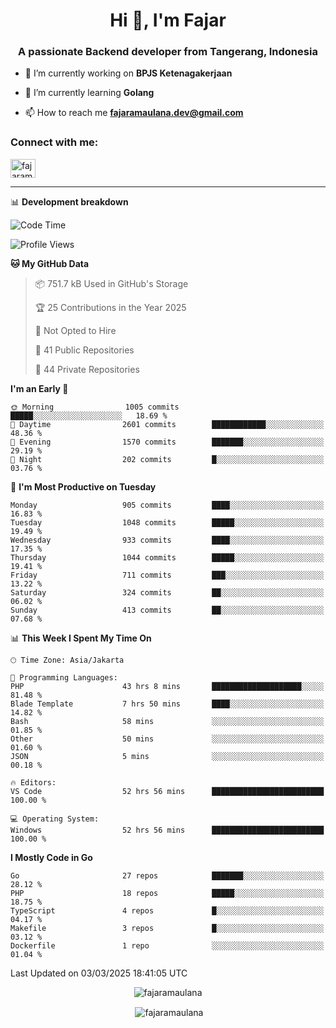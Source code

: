 <h1 align="center">Hi 👋, I'm Fajar</h1>
<h3 align="center">A passionate Backend developer from Tangerang, Indonesia</h3>

<!-- <p align="left"> <img src="https://komarev.com/ghpvc/?username=fajaramaulana&label=Profile%20views&color=0e75b6&style=flat" alt="fajaramaulana" /> </p> -->

- 🔭 I’m currently working on **BPJS Ketenagakerjaan**

- 🌱 I’m currently learning **Golang**

- 📫 How to reach me **fajaramaulana.dev@gmail.com**

<h3 align="left">Connect with me:</h3>
<p align="left">
<a href="https://linkedin.com/in/fajar-agus-maulana-73533a180/" target="blank"><img align="center" src="https://raw.githubusercontent.com/rahuldkjain/github-profile-readme-generator/master/src/images/icons/Social/linked-in-alt.svg" alt="fajaramaulana" height="30" width="40" /></a>
</p>

-------

📊 **Development breakdown**
<!--START_SECTION:waka-->
![Code Time](http://img.shields.io/badge/Code%20Time-2%2C757%20hrs%2042%20mins-blue)

![Profile Views](http://img.shields.io/badge/Profile%20Views-0-blue)

**🐱 My GitHub Data** 

> 📦 751.7 kB Used in GitHub's Storage 
 > 
> 🏆 25 Contributions in the Year 2025
 > 
> 🚫 Not Opted to Hire
 > 
> 📜 41 Public Repositories 
 > 
> 🔑 44 Private Repositories 
 > 
**I'm an Early 🐤** 

```text
🌞 Morning                1005 commits        █████░░░░░░░░░░░░░░░░░░░░   18.69 % 
🌆 Daytime                2601 commits        ████████████░░░░░░░░░░░░░   48.36 % 
🌃 Evening                1570 commits        ███████░░░░░░░░░░░░░░░░░░   29.19 % 
🌙 Night                  202 commits         █░░░░░░░░░░░░░░░░░░░░░░░░   03.76 % 
```
📅 **I'm Most Productive on Tuesday** 

```text
Monday                   905 commits         ████░░░░░░░░░░░░░░░░░░░░░   16.83 % 
Tuesday                  1048 commits        █████░░░░░░░░░░░░░░░░░░░░   19.49 % 
Wednesday                933 commits         ████░░░░░░░░░░░░░░░░░░░░░   17.35 % 
Thursday                 1044 commits        █████░░░░░░░░░░░░░░░░░░░░   19.41 % 
Friday                   711 commits         ███░░░░░░░░░░░░░░░░░░░░░░   13.22 % 
Saturday                 324 commits         ██░░░░░░░░░░░░░░░░░░░░░░░   06.02 % 
Sunday                   413 commits         ██░░░░░░░░░░░░░░░░░░░░░░░   07.68 % 
```


📊 **This Week I Spent My Time On** 

```text
🕑︎ Time Zone: Asia/Jakarta

💬 Programming Languages: 
PHP                      43 hrs 8 mins       ████████████████████░░░░░   81.48 % 
Blade Template           7 hrs 50 mins       ████░░░░░░░░░░░░░░░░░░░░░   14.82 % 
Bash                     58 mins             ░░░░░░░░░░░░░░░░░░░░░░░░░   01.85 % 
Other                    50 mins             ░░░░░░░░░░░░░░░░░░░░░░░░░   01.60 % 
JSON                     5 mins              ░░░░░░░░░░░░░░░░░░░░░░░░░   00.18 % 

🔥 Editors: 
VS Code                  52 hrs 56 mins      █████████████████████████   100.00 % 

💻 Operating System: 
Windows                  52 hrs 56 mins      █████████████████████████   100.00 % 
```

**I Mostly Code in Go** 

```text
Go                       27 repos            ███████░░░░░░░░░░░░░░░░░░   28.12 % 
PHP                      18 repos            █████░░░░░░░░░░░░░░░░░░░░   18.75 % 
TypeScript               4 repos             █░░░░░░░░░░░░░░░░░░░░░░░░   04.17 % 
Makefile                 3 repos             █░░░░░░░░░░░░░░░░░░░░░░░░   03.12 % 
Dockerfile               1 repo              ░░░░░░░░░░░░░░░░░░░░░░░░░   01.04 % 
```




 Last Updated on 03/03/2025 18:41:05 UTC
<!--END_SECTION:waka-->
<p align="center"><img align="center" src="https://github-readme-stats.vercel.app/api/top-langs?username=fajaramaulana&show_icons=true&locale=en&layout=compact" alt="fajaramaulana" /></p>

<p align="center">&nbsp;<img align="center" src="https://github-readme-stats.vercel.app/api?username=fajaramaulana&show_icons=true&locale=en" alt="fajaramaulana" /></p>
